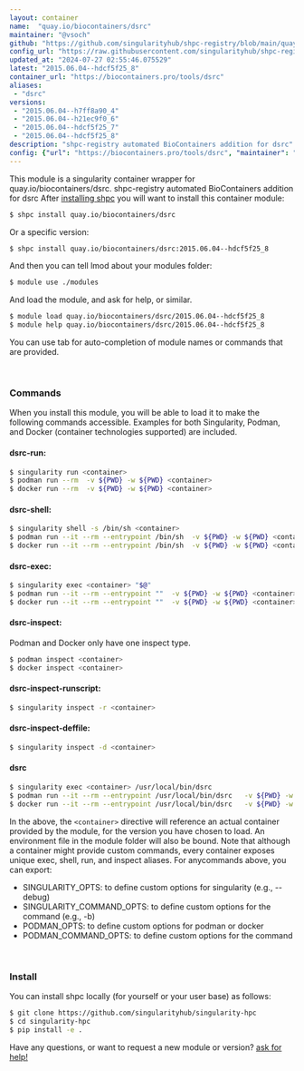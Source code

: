 ```yaml
---
layout: container
name:  "quay.io/biocontainers/dsrc"
maintainer: "@vsoch"
github: "https://github.com/singularityhub/shpc-registry/blob/main/quay.io/biocontainers/dsrc/container.yaml"
config_url: "https://raw.githubusercontent.com/singularityhub/shpc-registry/main/quay.io/biocontainers/dsrc/container.yaml"
updated_at: "2024-07-27 02:55:46.075529"
latest: "2015.06.04--hdcf5f25_8"
container_url: "https://biocontainers.pro/tools/dsrc"
aliases:
 - "dsrc"
versions:
 - "2015.06.04--h7ff8a90_4"
 - "2015.06.04--h21ec9f0_6"
 - "2015.06.04--hdcf5f25_7"
 - "2015.06.04--hdcf5f25_8"
description: "shpc-registry automated BioContainers addition for dsrc"
config: {"url": "https://biocontainers.pro/tools/dsrc", "maintainer": "@vsoch", "description": "shpc-registry automated BioContainers addition for dsrc", "latest": {"2015.06.04--hdcf5f25_8": "sha256:fe1b0e162e2c62abe7368a76b8ac7877b29e1888ace6f668de527072e6d15b85"}, "tags": {"2015.06.04--h7ff8a90_4": "sha256:c09ee47a183d8abed7ca2de63e23f2e1e02e185328a5096e786ddd75109964ef", "2015.06.04--h21ec9f0_6": "sha256:09f329357fc3b7ad457bc67b7eaba8dfbcaa5af18891d2a71643792cfefefaaf", "2015.06.04--hdcf5f25_7": "sha256:e5887fa5b0862c813e0702aa037999862ab114208eb92574828fbebe53eb93e8", "2015.06.04--hdcf5f25_8": "sha256:fe1b0e162e2c62abe7368a76b8ac7877b29e1888ace6f668de527072e6d15b85"}, "docker": "quay.io/biocontainers/dsrc", "aliases": {"dsrc": "/usr/local/bin/dsrc"}}
---
```


This module is a singularity container wrapper for quay.io/biocontainers/dsrc.
shpc-registry automated BioContainers addition for dsrc
After [installing shpc](#install) you will want to install this container module:


```bash
$ shpc install quay.io/biocontainers/dsrc
```

Or a specific version:

```bash
$ shpc install quay.io/biocontainers/dsrc:2015.06.04--hdcf5f25_8
```

And then you can tell lmod about your modules folder:

```bash
$ module use ./modules
```

And load the module, and ask for help, or similar.

```bash
$ module load quay.io/biocontainers/dsrc/2015.06.04--hdcf5f25_8
$ module help quay.io/biocontainers/dsrc/2015.06.04--hdcf5f25_8
```

You can use tab for auto-completion of module names or commands that are provided.

<br>

### Commands

When you install this module, you will be able to load it to make the following commands accessible.
Examples for both Singularity, Podman, and Docker (container technologies supported) are included.

#### dsrc-run:

```bash
$ singularity run <container>
$ podman run --rm  -v ${PWD} -w ${PWD} <container>
$ docker run --rm  -v ${PWD} -w ${PWD} <container>
```

#### dsrc-shell:

```bash
$ singularity shell -s /bin/sh <container>
$ podman run --it --rm --entrypoint /bin/sh  -v ${PWD} -w ${PWD} <container>
$ docker run --it --rm --entrypoint /bin/sh  -v ${PWD} -w ${PWD} <container>
```

#### dsrc-exec:

```bash
$ singularity exec <container> "$@"
$ podman run --it --rm --entrypoint ""  -v ${PWD} -w ${PWD} <container> "$@"
$ docker run --it --rm --entrypoint ""  -v ${PWD} -w ${PWD} <container> "$@"
```

#### dsrc-inspect:

Podman and Docker only have one inspect type.

```bash
$ podman inspect <container>
$ docker inspect <container>
```

#### dsrc-inspect-runscript:

```bash
$ singularity inspect -r <container>
```

#### dsrc-inspect-deffile:

```bash
$ singularity inspect -d <container>
```


#### dsrc

```bash
$ singularity exec <container> /usr/local/bin/dsrc
$ podman run --it --rm --entrypoint /usr/local/bin/dsrc   -v ${PWD} -w ${PWD} <container> -c " $@"
$ docker run --it --rm --entrypoint /usr/local/bin/dsrc   -v ${PWD} -w ${PWD} <container> -c " $@"
```



In the above, the `<container>` directive will reference an actual container provided
by the module, for the version you have chosen to load. An environment file in the
module folder will also be bound. Note that although a container
might provide custom commands, every container exposes unique exec, shell, run, and
inspect aliases. For anycommands above, you can export:

 - SINGULARITY_OPTS: to define custom options for singularity (e.g., --debug)
 - SINGULARITY_COMMAND_OPTS: to define custom options for the command (e.g., -b)
 - PODMAN_OPTS: to define custom options for podman or docker
 - PODMAN_COMMAND_OPTS: to define custom options for the command

<br>

### Install

You can install shpc locally (for yourself or your user base) as follows:

```bash
$ git clone https://github.com/singularityhub/singularity-hpc
$ cd singularity-hpc
$ pip install -e .
```

Have any questions, or want to request a new module or version? [ask for help!](https://github.com/singularityhub/singularity-hpc/issues)